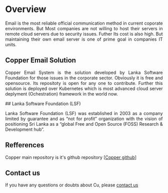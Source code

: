 # Overview
<p align="justify">
Email is the most reliable official communication method in current coporate
environments. But Most companies are not willing to host their servers in remote cloud servers due to security issues. Futher Its cost is also high. But maintaining their own email server is one of prime goal in companies IT units.
</p>

## Copper Email Solution
<p align="justify">
Copper Email System is the solution developed by Lanka Software Foundation for those issues in the corporate sector. Obviously it is free and opensource. Its repositoty is open for any one to contribute. Further this solution is deployed over Kubernetes which is most advanced cloud server deplyment (Ochestration) framework in the world now.
</p>
## Lanka Software Foundation (LSF)
<p align="justify">
Lanka Software Foundation (LSF) was established in 2003 as a company limited by guarantee and as “not for profit” organization with the vision of positioning Sri Lanka as a “global Free and Open Source (FOSS) Research & Development hub”.
</p>


## Refferences

Copper main repository is it's github repository [[Copper github](https://github.com/LSFLK/Copper)]
  

<!-- Prometheus container pull and run: 
    sudo docker pull prom/prometheus
    docker run -p 9090:9090 prom/prometheus

Grafana pull and run
    docker pull grafana/grafana
    docker run -d --name=grafana -p 3000:3000 grafana/grafana -->


## Contact us
    
If you have any questions or doubts about Cu, please [contact us](mailto:copper@opensource.lk)